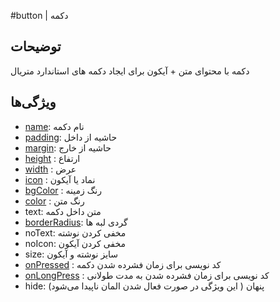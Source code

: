 #button | دکمه

## توضیحات

دکمه با محتوای متن + آیکون برای ایجاد دکمه های استاندارد متریال

## ویژگی‌ها

-  [name](/fa/properties/name.md): نام دکمه
- [padding](/fa/properties/padding.md): حاشیه از داخل
- [margin](/fa/properties/margin.md): حاشیه از خارج
- [height](/fa/properties/height.md) : ارتفاع
- [width](/fa/properties/width.md) : عرض
- [icon](/fa/properties/icon.md) : نماد یا آیکون
- [bgColor](/fa/properties/color.md) : رنگ زمینه
- [color](/fa/properties/color.md) : رنگ متن
- text: متن داخل دکمه
- [borderRadius](fa/properties/borderRadius.md): گردی لبه ها
- noText: مخفی کردن نوشته
- noIcon: مخفی کردن آیکون
- size: سایز نوشته و آیکون  
- [onPressed](/fa/events.md) : کد نویسی برای زمان فشرده شدن دکمه  
- [onLongPress](/fa/events.md) : کد نویسی برای زمان فشرده شدن به مدت طولانی  
- hide: پنهان ( این ویژگی در صورت فعال شدن المان ناپیدا می‌شود)